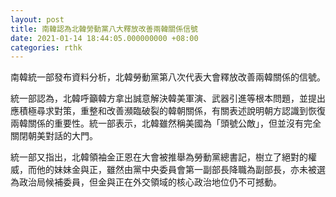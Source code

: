```yaml
---
layout: post
title: 南韓認為北韓勞動黨八大釋放改善兩韓關係信號
date: 2021-01-14 18:44:05.000000000 +08:00
categories: rthk
---
```


南韓統一部發布資料分析，北韓勞動黨第八次代表大會釋放改善兩韓關係的信號。

統一部認為，北韓呼籲韓方拿出誠意解決韓美軍演、武器引進等根本問題，並提出應積極尋求對策，重整和改善瀕臨破裂的韓朝關係，有關表述說明朝方認識到恢復兩韓關係的重要性。統一部表示，北韓雖然稱美國為「頭號公敵」，但並沒有完全關閉朝美對話的大門。

統一部又指出，北韓領袖金正恩在大會被推舉為勞動黨總書記，樹立了絕對的權威，而他的妹妹金與正，雖然由黨中央委員會第一副部長降職為副部長，亦未被選為政治局候補委員，但金與正在外交領域的核心政治地位仍不可撼動。

